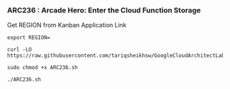 ### ARC236 :   Arcade Hero: Enter the Cloud Function Storage 

Get REGION from Kanban Application Link  

```
export REGION=
```

```
curl -LO https://raw.githubusercontent.com/tariqsheikhsw/GoogleCloudArchitectLabs/main/Solutions/ARC236.sh

sudo chmod +x ARC236.sh

./ARC236.sh
```

